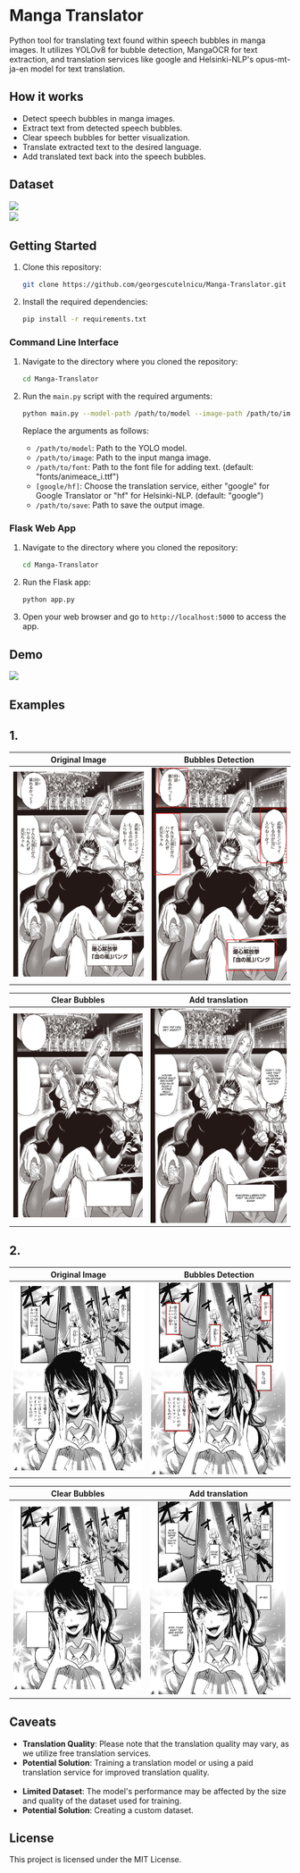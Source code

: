 # Manga Translator

Python tool for translating text found within speech bubbles in manga images. It utilizes YOLOv8 for bubble detection, MangaOCR for text extraction, and translation services like google and Helsinki-NLP's opus-mt-ja-en model for text translation.

## How it works

- Detect speech bubbles in manga images.
- Extract text from detected speech bubbles.
- Clear speech bubbles for better visualization.
- Translate extracted text to the desired language.
- Add translated text back into the speech bubbles.

## Dataset

<a href="https://universe.roboflow.com/luciano-bastos-nunes/mangas-bubble">
    <img src="https://img.shields.io/badge/Dataset%201-8A2BE2"></img>
</a>
<br>
<a href="https://universe.roboflow.com/sheepymeh/manga-vd5mb/">
    <img src="https://img.shields.io/badge/Dataset%202-8A2BE2"></img>
</a>

## Getting Started

1. Clone this repository:

    ```bash
    git clone https://github.com/georgescutelnicu/Manga-Translator.git
    ```

2. Install the required dependencies:

    ```bash
    pip install -r requirements.txt
    ```

### Command Line Interface

1. Navigate to the directory where you cloned the repository:

    ```bash
    cd Manga-Translator
    ```

2. Run the `main.py` script with the required arguments:

    ```bash
    python main.py --model-path /path/to/model --image-path /path/to/image --font-path /path/to/font --translator [google/hf] --save-path /path/to/save
    ```

    Replace the arguments as follows:
    - `/path/to/model`: Path to the YOLO model.
    - `/path/to/image`: Path to the input manga image.
    - `/path/to/font`: Path to the font file for adding text. (default: "fonts/animeace_i.ttf")
    - `[google/hf]`: Choose the translation service, either "google" for Google Translator or "hf" for Helsinki-NLP. (default: "google")
    - `/path/to/save`: Path to save the output image.

### Flask Web App

1. Navigate to the directory where you cloned the repository:

    ```bash
    cd Manga-Translator
    ```

2. Run the Flask app:

    ```bash
    python app.py
    ```

3. Open your web browser and go to `http://localhost:5000` to access the app.
   
## Demo

<a href="https://huggingface.co/spaces/georgescutelnicu/MangaTranslator">
    <img src="https://img.shields.io/badge/Deployed%20on%20Hugging%20Face%20with%20Gradio-FFA500"></img>
</a>

## Examples

## 1.

| Original Image | Bubbles Detection |
|:-----------------:|:-----------------:|
| ![Image 1](examples/0.png) | ![Image 2](examples/1.png) |

| Clear Bubbles | Add translation |
|:-----------------:|:-----------------:|
| ![Image 3](examples/2.png) | ![Image 4](examples/3.png) |

## 2.

| Original Image | Bubbles Detection |
|:-----------------:|:-----------------:|
| ![Image 1](examples/ex0.png) | ![Image 2](examples/ex1.png) |

| Clear Bubbles | Add translation |
|:-----------------:|:-----------------:|
| ![Image 3](examples/ex2.png) | ![Image 4](examples/ex3.png) |

## Caveats

- **Translation Quality**: Please note that the translation quality may vary, as we utilize free translation services.
- **Potential Solution**: Training a translation model or using a paid translation service for improved translation quality.
  <br> <br>
- **Limited Dataset**: The model's performance may be affected by the size and quality of the dataset used for training.
- **Potential Solution**: Creating a custom dataset.

## License

This project is licensed under the MIT License.
